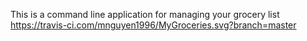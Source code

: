This is a command line application for managing your grocery list
https://travis-ci.com/mnguyen1996/MyGroceries.svg?branch=master
